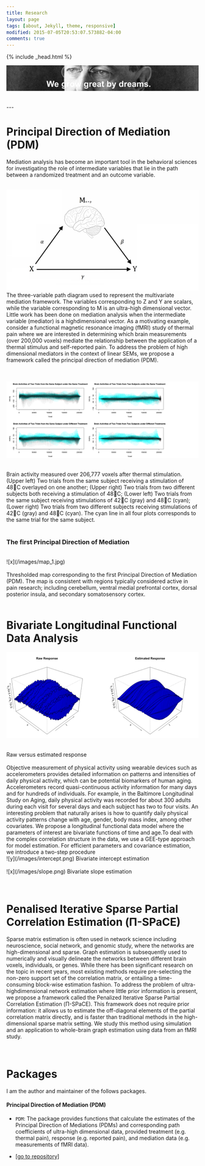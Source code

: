 ```yaml
---
title: Research
layout: page
tags: [about, Jekyll, theme, responsive]
modified: 2015-07-05T20:53:07.573882-04:00
comments: true
---
```

{% include _head.html %}

![x](/images/Wilson.jpg)

<br />
---

# Principal Direction of Mediation (PDM)

Mediation analysis has become an important tool in the behavioral sciences for investigating
the role of intermediate variables that lie in the path between a randomized treatment
and an outcome variable.
<br />
<br />

![](/images/path.png)
The three-variable path diagram used to represent the multivariate mediation framework. The variables corresponding to Z and Y are scalars, while the variable corresponding to M is an ultra-high dimensional vector. Little work has been done on mediation analysis when the intermediate variable (mediator) is a highdimensional vector. As a motivating example, consider a functional magnetic resonance imaging (fMRI) study of thermal pain where we are interested in determining which brain measurements (over 200,000 voxels) mediate the relationship between the application of a thermal stimulus and self-reported pain. To address the problem of high dimensional mediators in the context of linear SEMs, we propose a framework called the principal direction of mediation (PDM).
<br />
<br />
<br />

![x](/images/figure0.png)

<br />
Brain activity measured over 206,777 voxels after thermal stimulation. 
(Upper left) Two trials from the same subject receiving a stimulation of 48C overlayed on one another; (Upper right) Two trials from two different subjects both receiving a stimulation of 48C; (Lower left) Two trials from the same subject receiving stimulations of 42C (gray) and 48C (cyan); (Lower right) Two trials from two different subjects receiving stimulations of 42C (gray) and 48C (cyan). The cyan line in all four plots corresponds to the same trial for the same subject.
<br />
<br />

### The first Principal Direction of Mediation
<br />
![x](/images/map_1.jpg) 

<br />
<br />
Thresholded map corresponding to the first Principal Direction of Mediation (PDM). The map is consistent with regions typically considered active in pain research; including cerebellum, ventral medial prefrontal cortex, dorsal posterior insula, and secondary somatosensory cortex.

<br />
<br />


# Bivariate Longitudinal Functional Data Analysis

![x](/images/all.png) 

<br />
Raw versus estimated response

<br />
<br />
Objective measurement of physical activity using wearable devices such as accelerometers provides detailed information on patterns and intensities of daily physical activity, which can be potential biomarkers of human aging. Accelerometers record quasi-continuous activity information for many days and for hundreds of individuals. For example, in the Baltimore Longitudinal Study on Aging, daily physical activity was recorded for about 300 adults during each visit for several days and each subject has two to four visits. An interesting problem that naturally arises is how to quantify daily physical activity patterns change with age, gender, body mass index, among other covariates. We propose a longitudinal functional data model where the parameters of interest are bivariate functions of time and age.To deal with the complex correlation structure in the data, we use a GEE-type approach for model estimation. For efficient parameters and covariance estimation, we introduce a two-step procedure

<br />
![y](/images/intercept.png) 
Bivariate intercept estimation

<br />
<br />
![x](/images/slope.png) 
Bivariate slope estimation
<br />
<br />
<br />

# Penalised Iterative Sparse Partial Correlation Estimation (Π-SPaCE)

Sparse matrix estimation is often used in network science including neuroscience, social network, and genomic study, where the networks are high-dimensional and sparse. Graph estimation is subsequently used to numerically and visually delineate the networks between different brain voxels, individuals, or genes. While there has been significant research on the topic in recent years, most existing methods require pre-selecting the non-zero support set of the correlation matrix, or entailing a time-consuming block-wise estimation fashion. To address the problem of ultra-highdimensional network estimation where little prior information is present, we propose a framework called the Penalized Iterative Sparse Partial Correlation Estimation (Π-SPaCE). This framework does not require prior information: it allows us to estimate the off-diagonal elements of the partial correlation matrix directly, and is faster than traditional methods in the high-dimensional sparse matrix setting. We study this method using simulation and an application to whole-brain graph estimation using data from an fMRI study.
<br />
<br />
<br />


# Packages

I am the author and maintainer of the follows packages. 

#### Principal Direction of Mediation (PDM)
* `PDM`: The package provides functions that calculate the estimates of the Principal Direction of Mediations (PDMs) and corresponding path coefficients of ultra-high dimensional data, provided treatment (e.g. thermal pain), response (e.g. reported pain), and mediation data (e.g. measurements of fMRI data).

* [[go to repository]](http://github.com/oliverychen)

<br />

